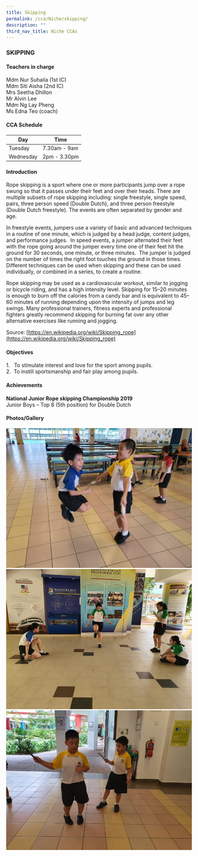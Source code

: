 ```yaml
---
title: Skipping
permalink: /cca/Niche/skipping/
description: ""
third_nav_title: Niche CCAs
---
```

### SKIPPING

#### Teachers in charge
 
Mdm Nur Suhaila (1st IC) <br>
Mdm Siti Aisha (2nd IC) <br>
Mrs Seetha Dhillon <br>
Mr Alvin Lee <br>
Mdm Ng Lay Pheng <br>
Ms Edna Teo (coach)  <br>

#### CCA Schedule  

| Day | Time | 
| --- | --- |
| Tuesday | 7.30am - 9am | 
| Wednesday | 2pm - 3.30pm |

#### Introduction

Rope skipping is a sport where one or more participants jump over a rope swung so that it passes under their feet and over their heads. There are multiple subsets of rope skipping including: single freestyle, single speed, pairs, three person speed (Double Dutch), and three person freestyle (Double Dutch freestyle). The events are often separated by gender and age.

In freestyle events, jumpers use a variety of basic and advanced techniques in a routine of one minute, which is judged by a head judge, content judges, and performance judges.  In speed events, a jumper alternated their feet with the rope going around the jumper every time one of their feet hit the ground for 30 seconds, one minute, or three minutes.  The jumper is judged on the number of times the right foot touches the ground in those times.  Different techniques can be used when skipping and these can be used individually, or combined in a series, to create a routine. 

Rope skipping may be used as a cardiovascular workout, similar to jogging or bicycle riding, and has a high intensity level. Skipping for 15–20 minutes is enough to burn off the calories from a candy bar and is equivalent to 45–60 minutes of running depending upon the intensity of jumps and leg swings. Many professional trainers, fitness experts and professional fighters greatly recommend skipping for burning fat over any other alternative exercises like running and jogging.

Source: [https://en.wikipedia.org/wiki/Skipping_rope](https://en.wikipedia.org/wiki/Skipping_rope)

#### Objectives

1\.   To stimulate interest and love for the sport among pupils. <br>
2.  To instill sportsmanship and fair play among pupils.

#### Achievements

**National Junior Rope skipping Championship 2019**  <br>
Junior Boys – Top 8 (5th position) for Double Dutch

#### Photos/Gallery

![](/images/1%20(22).jpg)
![](/images/2%20(22).jpg)
![](/images/3%20(19).jpg)